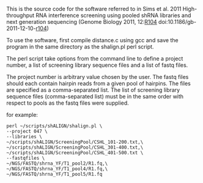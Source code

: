 This is the source code for the software referred to in Sims et al. 2011 High-throughput RNA interference screening using pooled shRNA libraries and next generation sequencing (Genome Biology 2011, 12:[R104](https://code.google.com/p/shalign/source/detail?r=104) doi:10.1186/gb-2011-12-10-[r104](https://code.google.com/p/shalign/source/detail?r=104))

To use the software, first compile distance.c using gcc and save the program in the same directory as the shalign.pl perl script.

The perl script take options from the command line to define a project number, a list of screening library sequence files and a list of fastq files.

The project number is arbitrary value chosen by the user. The fastq files should each contain hairpin reads from a given pool of hairpins. The files are specified as a comma-separated list. The list of screening library sequence files (comma-separated list) must be in the same order with respect to pools as the fastq files were supplied.

for example:
```
perl ~/scripts/shALIGN/shalign.pl \
--project 047 \
--libraries \
~/scripts/shALIGN/ScreeningPool/CSHL_101-200.txt,\
~/scripts/shALIGN/ScreeningPool/CSHL_301-400.txt,\
~/scripts/shALIGN/ScreeningPool/CSHL_401-500.txt \
--fastqfiles \
~/NGS/FASTQ/shrna_YF/T1_pool2/R1.fq,\
~/NGS/FASTQ/shrna_YF/T1_pool4/R1.fq,\
~/NGS/FASTQ/shrna_YF/T1_pool5/R1.fq
```
